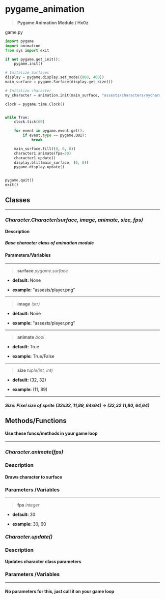# pygame_animation

> **Pygame Animation Module / Hx0z**

game.py

```py
import pygame
import animation
from sys import exit

if not pygame.get_init():
    pygame.init()

# Initalize Surfaces
display = pygame.display.set_mode((800, 400))
main_surface = pygame.Surface(display.get_size())

# Initalize character
my_character = animation.init(main_surface, "assests/characters/mycharacter.png", True)

clock = pygame.time.Clock()


while True:
    clock.tick(60)

    for event in pygame.event.get():
        if event.type == pygame.QUIT:
            break

    main_surface.fill((0, 0, 0))
    character1.animate(fps=30)
    character1.update()
    display.blit(main_surface, (0, 0))
    pygame.display.update()


pygame.quit()
exit()
```

## **Classes**

---

### *Character.Character(surface, image, animate, size, fps)*

#### **Description**

##### Base character class of animation module

#### **Parameters/Variables**

---
> **surface** *pygame.surface*

- **default:** None

- **example:** "assests/player.png"

---
> **image** *(str)*

- **default:** None

- **example:** "assests/player.png"

---
> **animate** *bool*

- **default:** True

- **example:** True/False

---
> **size** *tuple(int, int)*

- **default:** (32, 32)

- **example:** (11, 89)

---

##### **Size:** *Pixel size of sprite (32x32, 11,89, 64x64) -> (32,32 11,80, 64,64)*

## **Methods/Functions**

#### Use these funcs/methods in your game loop

---

### *Character.animate(fps)*

### **Description**

#### Draws character to surface

### **Parameters /Variables**

---
> **fps** *integer*

- **default:** 30

- **example:** 30, 60

### *Character.update()*

### **Description**

#### Updates character class parameters

### **Parameters /Variables**

---

#### No parameters for this, just call it on your game loop
